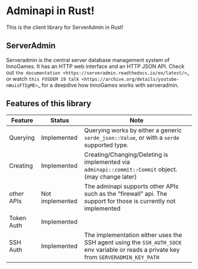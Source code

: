 # Adminapi in Rust!

This is the client library for ServerAdmin in Rust!

## ServerAdmin

Serveradmin is the central server database management system of InnoGames.
It has an HTTP web interface and an HTTP JSON API. Check out `the documentation
<https://serveradmin.readthedocs.io/en/latest/>`_  or watch `this FOSDEM 19
talk <https://archive.org/details/youtube-nWuisFTIgME>`_ for a deepdive how
InnoGames works with serveradmin.

## Features of this library

| Feature      | Status          | Note                                                                                                                                   |
|--------------|-----------------|----------------------------------------------------------------------------------------------------------------------------------------|
| Querying     | Implemented     | Querying works by either a generic `serde_json::Value`, or with a `serde` supported type.                                              |
| Creating     | Implemented     | Creating/Changing/Deleting is implemented via `adminapi::commit::Commit` object. (may change later)                                    |
| *other* APIs | Not implemented | The adminapi supports other APIs such as the "firewall" api. The support for those is currently not implemented                        |
| Token Auth   | Implemented     |                                                                                                                                        |
| SSH Auth     | Implemented     | The implementation either uses the SSH agent using the `SSH_AUTH_SOCK` env variable or reads a private key from `SERVERADMIN_KEY_PATH` |
